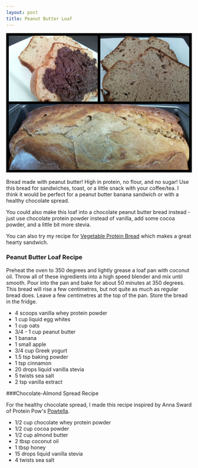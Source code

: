 ```yaml
---
layout: post
title: Peanut Butter Loaf
---
```


![Peanut Butter Loaf](/images/peanut_butter_loaf.jpg)

Bread made with peanut butter! High in protein, no flour, and no sugar! Use this bread for sandwiches, toast, or a little snack with your coffee/tea.  I think it would be perfect for a peanut butter banana sandwich or with a healthy chocolate spread. 

You could also make this loaf into a chocolate peanut butter bread instead - just use chocolate protein powder instead of vanilla, add some cocoa powder, and a little bit more stevia. 

You can also try my recipe for [Vegetable Protein Bread](http://teri-lynn.ca/2014/08/01/vegetable-protein-bread/) which makes a great hearty sandwich. 

### Peanut Butter Loaf Recipe

Preheat the oven to 350 degrees and lightly grease a loaf pan with coconut oil. Throw all of these ingredients into a high speed blender and mix until smooth. Pour into the pan and bake for about 50 minutes at 350 degrees. This bread will rise a few centimetres, but not quite as much as regular bread does. Leave a few centimetres at the top of the pan. Store the bread in the fridge. 

- 4 scoops vanilla whey protein powder
- 1 cup liquid egg whites
- 1 cup oats
- 3/4 - 1 cup peanut butter 
- 1 banana
- 1 small apple
- 3/4 cup Greek yogurt 
- 1.5 tsp baking powder
- 1 tsp cinnamon
- 20 drops liquid vanilla stevia 
- 5 twists sea salt
- 2 tsp vanilla extract 


###Chocolate-Almond Spread Recipe 

For the healthy chocolate spread, I made this recipe inspired by Anna Sward of Protein Pow's [Powtella](http://proteinpow.com/2014/06/powtella.html).
  
- 1/2 cup chocolate whey protein powder
- 1/2 cup cocoa powder
- 1/2 cup almond butter
- 2 tbsp coconut oil
- 1 tbsp honey
- 15 drops liquid vanilla stevia 
- 4 twists sea salt



  
